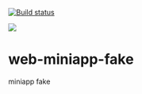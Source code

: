 <p align="center">

[![Build status](https://dev.azure.com/tiagoociandt/MiniApps/_apis/build/status/web-miniapps-fake%20-%201%20-%20CI)](https://dev.azure.com/tiagoociandt/MiniApps/_build/latest?definitionId=9)

<a href="https://web-miniapps-fake.azurewebsites.net">
<img src="https://img.shields.io/website?label=miniapp-fake&url=https%3A%2F%2Fweb-miniapps-fake.azurewebsites.net" /></a>
</p>

# web-miniapp-fake 

miniapp fake
